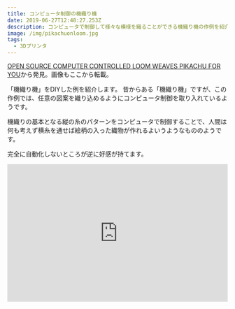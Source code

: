```yaml
---
title: コンピュータ制御の機織り機
date: 2019-06-27T12:48:27.253Z
description: コンピュータで制御して様々な模様を織ることができる機織り機の作例を紹介します
image: /img/pikachuonloom.jpg
tags:
  - 3Dプリンタ
---
```

[OPEN SOURCE COMPUTER CONTROLLED LOOM WEAVES PIKACHU FOR YOU](https://hackaday.com/2019/06/18/open-source-computer-controlled-loom-knits-pikachu-for-you/)から発見。画像もここから転載。

「機織り機」をDIYした例を紹介します。
昔からある「機織り機」ですが、この作例では、任意の図案を織り込めるようにコンピュータ制御を取り入れているようです。

機織りの基本となる縦の糸のパターンをコンピュータで制御することで、人間は何も考えず横糸を通せば絵柄の入った織物が作れるよいうようなもののようです。

完全に自動化しないところが逆に好感が持てます。

<iframe width="100%" height="315" src="https://www.youtube.com/embed/Czun6yVpzp0" frameborder="0" allow="accelerometer; autoplay; encrypted-media; gyroscope; picture-in-picture" allowfullscreen></iframe>
